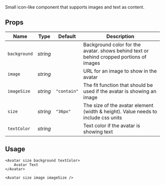 Small icon-like component that supports images and text as content.

## Props
| Name | Type | Default | Description |
| --- | --- | --- | --- |
| `background` | _string_ | | Background color for the avatar. shows behind text or behind cropped portions of images
| `image` | _string_ | | URL for an image to show in the avatar
| `imageSize` | _string_ | `"contain"` | The fit function that should be used if the avatar is showing an image
| `size` | _string_ | `"36px"` | The size of the avatar element (width & height). Value needs to include css units
| `textColor` | _string_ | | Text color if the avatar is showing text

## Usage
```svelte
<Avatar size background textColor>
    Avatar Text
</Avatar>

<Avatar size image imageSize />
```
